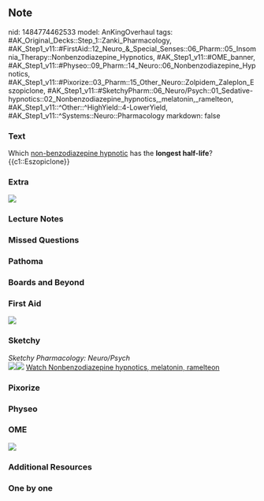 ## Note
nid: 1484774462533
model: AnKingOverhaul
tags: #AK_Original_Decks::Step_1::Zanki_Pharmacology, #AK_Step1_v11::#FirstAid::12_Neuro_&_Special_Senses::06_Pharm::05_Insomnia_Therapy::Nonbenzodiazepine_Hypnotics, #AK_Step1_v11::#OME_banner, #AK_Step1_v11::#Physeo::09_Pharm::14_Neuro::06_Nonbenzodiazepine_Hypnotics, #AK_Step1_v11::#Pixorize::03_Pharm::15_Other_Neuro::Zolpidem_Zaleplon_Eszopiclone, #AK_Step1_v11::#SketchyPharm::06_Neuro/Psych::01_Sedative-hypnotics::02_Nonbenzodiazepine_hypnotics,_melatonin,_ramelteon, #AK_Step1_v11::^Other::^HighYield::4-LowerYield, #AK_Step1_v11::^Systems::Neuro::Pharmacology
markdown: false

### Text
<div>
  Which <u>non-benzodiazepine hypnotic</u> has the <b>longest
  half-life</b>?
</div>
<div>
  {{c1::Eszopiclone}}
</div>

### Extra
<img src="paste-348343322542553.jpg">

### Lecture Notes


### Missed Questions


### Pathoma


### Boards and Beyond


### First Aid
<img src="paste-158260954923011.jpg">

### Sketchy
<div>
  <i>Sketchy Pharmacology: Neuro/Psych</i>
</div><img src=
"paste-46b12ecb3bd63c1b4e96e88da243520c18dfc491.png"><img src=
"paste-7e3b87cad3a6e55ee2def26f8c5518def252a8c5.png"> <a href=
"https://dashboard.sketchy.com/study/medical/courses/medical-pharmacology/units/medical-pharmacology-neuro-psych/videos/medical-pharmacology-neuropsych-sedative-hypnotics-nonbenzodiazepine-hypnotics-melatonin-ramelteon?utm_source=anki&utm_medium=partnership&utm_campaign=february_update&utm_content=medical">
Watch Nonbenzodiazepine hypnotics, melatonin, ramelteon</a>

### Pixorize


### Physeo


### OME
<div class="ome-widget">
  <a href="https://onlinemeded.org?ref=anki"><img src=
  "_OME_AnkiFlashcards_General_7.png"></a>
</div>

### Additional Resources


### One by one

